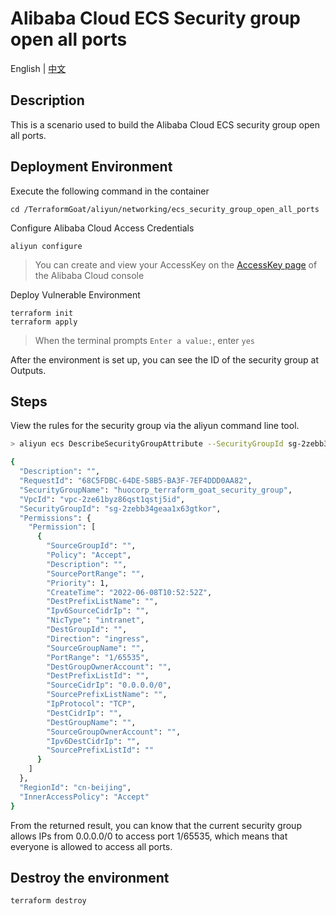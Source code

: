 # Alibaba Cloud ECS Security group open all ports

English | [中文](./README_CN.md)

## Description

This is a scenario used to build the Alibaba Cloud ECS security group open all ports.

## Deployment Environment

Execute the following command in the container

```shell
cd /TerraformGoat/aliyun/networking/ecs_security_group_open_all_ports
```

Configure Alibaba Cloud Access Credentials

```shell
aliyun configure
```

> You can create and view your AccessKey on the [AccessKey page](https://ram.console.aliyun.com/manage/ak) of the Alibaba Cloud console

Deploy Vulnerable Environment

```shell
terraform init
terraform apply
```

> When the terminal prompts `Enter a value:`, enter `yes`

After the environment is set up, you can see the ID of the security group at Outputs.

## Steps

View the rules for the security group via the aliyun command line tool.

```bash
> aliyun ecs DescribeSecurityGroupAttribute --SecurityGroupId sg-2zebb34geaa1x63gtkor

{
  "Description": "",
  "RequestId": "68C5FDBC-64DE-58B5-BA3F-7EF4DDD0AA82",
  "SecurityGroupName": "huocorp_terraform_goat_security_group",
  "VpcId": "vpc-2ze61byz86qst1qstj5id",
  "SecurityGroupId": "sg-2zebb34geaa1x63gtkor",
  "Permissions": {
    "Permission": [
      {
        "SourceGroupId": "",
        "Policy": "Accept",
        "Description": "",
        "SourcePortRange": "",
        "Priority": 1,
        "CreateTime": "2022-06-08T10:52:52Z",
        "DestPrefixListName": "",
        "Ipv6SourceCidrIp": "",
        "NicType": "intranet",
        "DestGroupId": "",
        "Direction": "ingress",
        "SourceGroupName": "",
        "PortRange": "1/65535",
        "DestGroupOwnerAccount": "",
        "DestPrefixListId": "",
        "SourceCidrIp": "0.0.0.0/0",
        "SourcePrefixListName": "",
        "IpProtocol": "TCP",
        "DestCidrIp": "",
        "DestGroupName": "",
        "SourceGroupOwnerAccount": "",
        "Ipv6DestCidrIp": "",
        "SourcePrefixListId": ""
      }
    ]
  },
  "RegionId": "cn-beijing",
  "InnerAccessPolicy": "Accept"
}
```

From the returned result, you can know that the current security group allows IPs from 0.0.0.0/0 to access port 1/65535, which means that everyone is allowed to access all ports.

## Destroy the environment

```shell
terraform destroy
```
